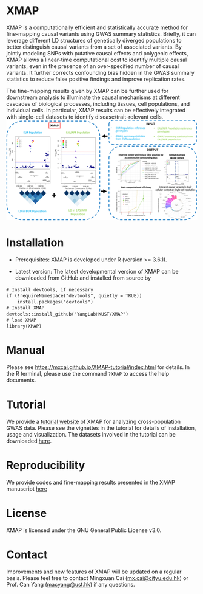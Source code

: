 # XMAP
XMAP is a computationally efficient and statistically accurate method for fine-mapping causal variants using GWAS summary statistics. Briefly, it can leverage different LD structures of genetically diverged populations to better distinguish causal variants from a set of associated variants. By jointly modeling SNPs with putative causal effects and polygenic effects, XMAP allows a linear-time computational cost to identify multiple causal variants, even in the presence of an over-specified number of causal variants. It further corrects confounding bias hidden in the GWAS summary statistics to reduce false positive findings and improve replication rates.

The fine-mapping results given by XMAP can be further used for downstream analysis to illuminate the causal mechanisms at different cascades of biological processes, including tissues, cell populations, and individual cells. In particular, XMAP results can be effectively integrated with single-cell datasets to identify disease/trait-relevant cells.
![XMAP_overview](https://github.com/YangLabHKUST/XMAP/blob/main/results/flowchart.png)

# Installation

* Prerequisites: XMAP is developed under R (version >= 3.6.1).

* Latest version: The latest developmental version of XMAP can be downloaded from GitHub and installed from source by 
```
# Install devtools, if necessary
if (!requireNamespace("devtools", quietly = TRUE))
    install.packages("devtools")
# Install XMAP
devtools::install_github("YangLabHKUST/XMAP")
# load XMAP
library(XMAP)
```

# Manual
Please see https://mxcai.github.io/XMAP-tutorial/index.html for details. In the R terminal, please use the command `?XMAP` to access the help documents.

# Tutorial
We provide a [tutorial website](https://mxcai.github.io/XMAP-tutorial/index.html) of XMAP for analyzing cross-population GWAS data. Please see the vignettes in the tutorial for details of installation, usage and visualization. The datasets involved in the tutorial can be downloaded [here](https://hkustconnect-my.sharepoint.com/:f:/g/personal/mcaiad_connect_ust_hk/EhJHXBkK_DNBjLFbIPjMeaoBFlmFwlz0F_uXXU0kvIrVGg?e=sTEh8O).

# Reproducibility
We provide codes and fine-mapping results presented in the XMAP manuscript [here](https://github.com/YangLabHKUST/XMAP/tree/main/results)


# License
XMAP is licensed under the GNU General Public License v3.0.


# Contact
Improvements and new features of XMAP will be updated on a regular basis. Please feel free to contact Mingxuan Cai (mx.cai@cityu.edu.hk) or Prof. Can Yang (macyang@ust.hk) if any questions. 
